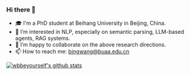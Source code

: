 ### Hi there 👋

- 🎓 I'm a PhD student at Beihang University in Beijing, China.
- 🔭 I’m interested in NLP, especially on semantic parsing, LLM-based agents, RAG systems.
- 👯 I’m happy to collaborate on the above research directions.
- 📫 How to reach me: bingwang@buaa.edu.cn

[![wbbeyourself's github stats](https://github-readme-stats.vercel.app/api?username=wbbeyourself&show_icons=true)](https://github-readme-stats.vercel.app/api?username=wbbeyourself&show_icons=true)
